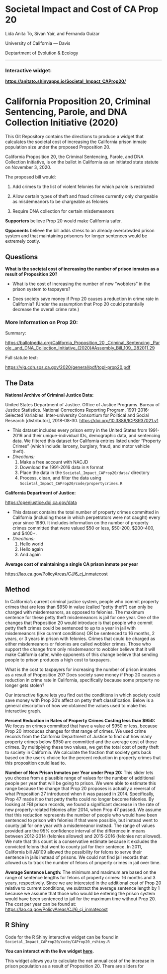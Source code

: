 Societal Impact and Cost of CA Prop 20
================
Lida Anita To, Sivan Yair, and Fernanda Guizar

University of California — Davis

Deptartment of Evolution & Ecology

-----

### **Interactive widget:**

**<https://anitato.shinyapps.io/Societal_Impact_CAProp20/>**

# California Proposition 20, Criminal Sentencing, Parole, and DNA Collection Initiative (2020)

This Git Repository contains the directions to produce a widget that
calculates the societal cost of increasing the California prison inmate
population size under the proposed Proposition 20.

California Proposition 20, the Criminal Sentencing, Parole, and DNA
Collection Initiative, is on the ballot in California as an initiated
state statute on November 3, 2020.

The proposed bill would:

1.  Add crimes to the list of violent felonies for which parole is
    restricted

2.  Allow certain types of theft and fraud crimes currently only
    chargeable as misdemeanors to be chargeable as felonies

3.  Require DNA collection for certain misdemeanors

**Supporters** believe Prop 20 would make California safer.

**Opponents** believe the bill adds stress to an already overcrowded
prison system and that maintaining prisoners for longer sentences would
be extremely costly.

## Questions

**What is the societal cost of increasing the number of prison inmates
as a result of Proposition 20?**

  - What is the cost of increasing the number of new “wobblers” in the
    prison system to taxpayers?

  - Does society save money if Prop 20 causes a reduction in crime rate
    in California? (Under the assumption that Prop 20 could potentially
    decrease the overall crime rate.)

### More Information on Prop 20:

Summary:

<https://ballotpedia.org/California_Proposition_20,_Criminal_Sentencing,_Parole,_and_DNA_Collection_Initiative_(2020)#Assembly_Bill_109_.282011.29>

Full statute text:

<https://vig.cdn.sos.ca.gov/2020/general/pdf/topl-prop20.pdf>

## The Data

**National Archive of Criminal Justice Data:**

United States Department of Justice. Office of Justice Programs. Bureau
of Justice Statistics. National Corrections Reporting Program,
1991-2016: Selected Variables. Inter-university Consortium for Political
and Social Research \[distributor\], 2018-08-30.
<https://doi.org/10.3886/ICPSR37021.v1>

  - This dataset includes every prison entry in the United States from
    1991-2016 and their unique-individual IDs, demographic data, and
    sentencing data. We filtered this dataset for California entries
    listed under “Property Crimes” (which include: larceny, burglary,
    fraud, and motor vehicle theft).
  - *Directions:*
    1.  Make a free account with NACJD
    2.  Download the 1991-2016 data in `R` format
    3.  Place the data in the `Societal_Impact_CAProp20/data/` directory
    4.  Process, clean, and filter the data using
        `Societal_Impact_CAProp20/code/propertycrimes.R`

**California Department of Justice:**

<https://openjustice.doj.ca.gov/data>

  - This dataset contains the total number of property crimes committed
    in California (including those in which perpetrators were not
    caught) every year since 1980. It includes information on the number
    of property crimes committed that were valued $50 or less, $50-200,
    $200-400, and $400+.
  - *Directions:*
    1.  Hello world
    2.  Hello again
    3.  And again

**Average cost of maintaining a single CA prison inmate per year**

<https://lao.ca.gov/PolicyAreas/CJ/6_cj_inmatecost>

## Method

In California’s current criminal justice system, people who commit
property crimes that are less than $950 in value (called “petty theft”)
can only be charged with misdemeanors, as opposed to felonies. The
maximum sentence for these petty theft misdemeanors is jail for one
year. One of the changes that Proposition 20 would introduce is that
people who commit petty theft crimes could be sentenced to up to a year
in jail with misdemeanors (like current conditions) OR be sentenced to
16 months, 2 years, or 3 years in prison with felonies. Crimes that
could be charged as either misdemeanors or felonies are called wobbler
crimes. Those who support the change from only misdemeanor to wobbler
believe that it will make California safer, while opponents of this
change believe that sending people to prison produces a high cost to
taxpayers.

What is the cost to taxpayers for increasing the number of prison
inmates as a result of Proposition 20? Does society save money if Prop
20 causes a reduction in crime rate in California, specifically because
some property no longer gets stolen?

Our interactive figure lets you find out the conditions in which society
could save money with Prop 20’s affect on petty theft classification.
Below is a general description of how we obtained the values used to
make this interactive graph.

**Percent Reduction in Rates of Property Crimes Costing less than
$950:** We focus on crimes committed that have a value of $950 or less,
because Prop 20 introduces changes for that range of crimes. We used
crime records from the California Department of Justice to find out how
many property crimes below $950 are committed and the average cost of
those crimes. By multiplying these two values, we get the total cost of
petty theft to society in California. We calculate the fraction that
society gets back based on the user’s choice for the percent reduction
in property crimes that this proposition could lead to.

**Number of New Prison Inmates per Year under Prop 20:** This slider
lets you choose from a plausible range of values for the number of
additional people per year that will be going to prison. We were able to
estimate this range because the change that Prop 20 proposes is actually
a reversal of what Proposition 27 introduced when it was passed in 2014.
Specifically, Prop 47 made it so that petty thefts could no longer
become felonies. By looking at FBI prison records, we found a
significant decrease in the rate of new property-related felonies after
2014, when Prop 47 passed. We assume that this reduction represents the
number of people who would have been sentenced to prison with felonies
if that were possible, but instead went to county jail for one year with
a misdemeanor instead. The range of values provided are the 95%
confidence interval of the difference in means between 2012-2014
(felonies allowed) and 2015-2016 (felonies not allowed). We note that
this count is a conservative estimate because it excludes the convicted
felons that went to county jail for their sentence. In 2011, California
bill AB109 allowed the possibility for felons to serve their sentence in
jails instead of prisons. We could not find jail records that allowed us
to track the number of felons of property crimes in jail over time.

**Average Sentence Length:** The minimum and maximum are based on the
range of sentence lengths for felons of property crimes: 16 months and 3
years, respectively. Since we are interested in the additional cost of
Prop 20 relative to current conditions, we subtract the average sentence
length by 1 because we assume that those who would be entering the
prison system would have been sentenced to jail for the maximum time
without Prop 20. The cost per year can be found at:
<https://lao.ca.gov/PolicyAreas/CJ/6_cj_inmatecost>

## R Shiny

Code for the R Shiny interactive widget can be found in
`Societal_Impact_CAProp20/code/CAProp20_rshiny.R`

**You can interact with the live widget
[here](https://anitato.shinyapps.io/Societal_Impact_CAProp20/).**

This widget allows you to calculate the net annual cost of the increase
in prison population as a result of Proposition 20. There are sliders
for
